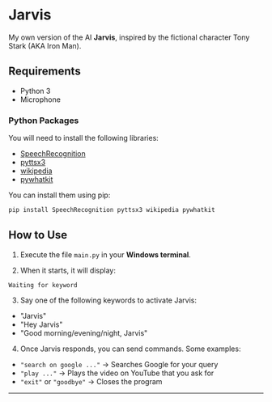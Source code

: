 # Jarvis

My own version of the AI **Jarvis**, inspired by the fictional character Tony Stark (AKA Iron Man).

## Requirements

* Python 3
* Microphone

### Python Packages

You will need to install the following libraries:

* [SpeechRecognition](https://pypi.org/project/SpeechRecognition/)
* [pyttsx3](https://pypi.org/project/pyttsx3/)
* [wikipedia](https://pypi.org/project/wikipedia/)
* [pywhatkit](https://pypi.org/project/pywhatkit/)

You can install them using pip:

```bash
pip install SpeechRecognition pyttsx3 wikipedia pywhatkit
```

## How to Use

1. Execute the file `main.py` in your **Windows terminal**.

2. When it starts, it will display:

```
Waiting for keyword
```

3. Say one of the following keywords to activate Jarvis:

* "Jarvis"
* "Hey Jarvis"
* "Good morning/evening/night, Jarvis"

4. Once Jarvis responds, you can send commands. Some examples:

* `"search on google ..."` → Searches Google for your query
* `"play ..."` → Plays the video on YouTube that you ask for
* `"exit"` or `"goodbye"` → Closes the program

---
